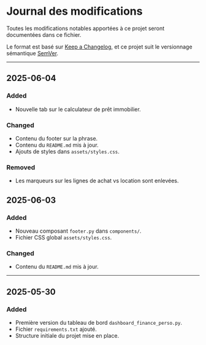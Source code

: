 # Journal des modifications

Toutes les modifications notables apportées à ce projet seront documentées dans ce fichier.

Le format est basé sur [Keep a Changelog](https://keepachangelog.com/fr/1.0.0/), et ce projet suit le versionnage sémantique [SemVer](https://semver.org/lang/fr/).

---

## 2025-06-04

### Added

- Nouvelle tab sur le calculateur de prêt immobilier.

### Changed

- Contenu du footer sur la phrase.
- Contenu du `README.md` mis à jour.
- Ajouts de styles dans `assets/styles.css`.

### Removed

- Les marqueurs sur les lignes de achat vs location sont enlevées.

## 2025-06-03

### Added

- Nouveau composant `footer.py` dans `components/`.
- Fichier CSS global `assets/styles.css`.

### Changed

- Contenu du `README.md` mis à jour.

---

## 2025-05-30

### Added

- Première version du tableau de bord `dashboard_finance_perso.py`.
- Fichier `requirements.txt` ajouté.
- Structure initiale du projet mise en place.
